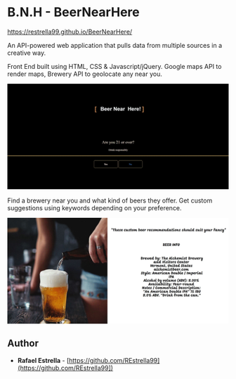 # B.N.H - BeerNearHere 

https://restrella99.github.io/BeerNearHere/

An API-powered web application that pulls data from multiple sources in a creative way.


Front End built using HTML, CSS & Javascript/jQuery. Google maps API to render maps, Brewery API to geolocate any near you.

![bnh](https://raw.githubusercontent.com/REstrella99/BeerNearHere/master/bnh.JPG)

Find a brewery near you and what kind of beers they offer. Get custom suggestions using keywords depending on your preference.


![bnh2](https://raw.githubusercontent.com/REstrella99/BeerNearHere/master/bnh2.JPG)

## Author

* **Rafael Estrella** - [https://github.com/REstrella99](https://github.com/REstrella99])




